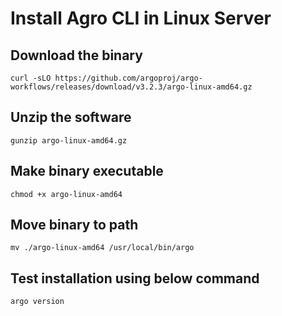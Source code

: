 #  Install Agro CLI in Linux Server

## Download the binary
```
curl -sLO https://github.com/argoproj/argo-workflows/releases/download/v3.2.3/argo-linux-amd64.gz
```

## Unzip the software
```
gunzip argo-linux-amd64.gz
```

## Make binary executable
```
chmod +x argo-linux-amd64
```

## Move binary to path
```
mv ./argo-linux-amd64 /usr/local/bin/argo
```

## Test installation using below command
```
argo version
```
